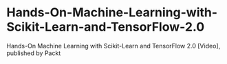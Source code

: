 # Hands-On-Machine-Learning-with-Scikit-Learn-and-TensorFlow-2.0
Hands-On Machine Learning with Scikit-Learn and TensorFlow 2.0 [Video], published by Packt
